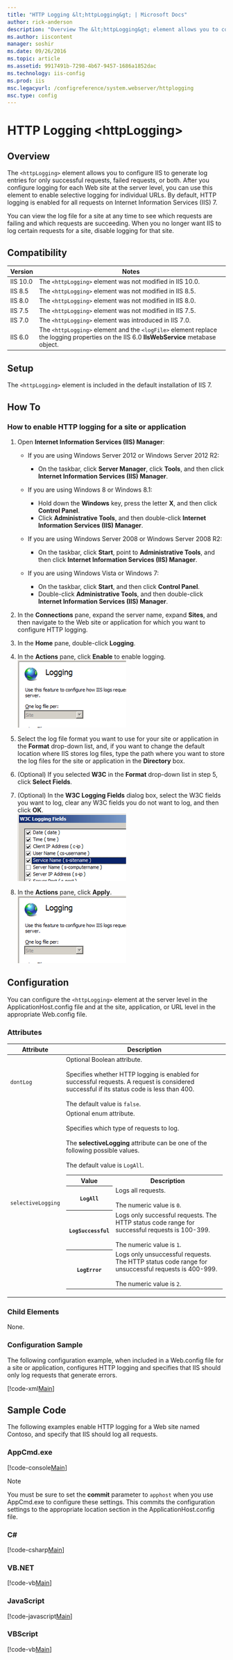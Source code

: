 ```yaml
---
title: "HTTP Logging &lt;httpLogging&gt; | Microsoft Docs"
author: rick-anderson
description: "Overview The &lt;httpLogging&gt; element allows you to configure IIS to generate log entries for only successful requests, failed requests, or both. After yo..."
ms.author: iiscontent
manager: soshir
ms.date: 09/26/2016
ms.topic: article
ms.assetid: 9917491b-7298-4b67-9457-1686a1852dac
ms.technology: iis-config
ms.prod: iis
msc.legacyurl: /configreference/system.webserver/httplogging
msc.type: config
---
```

HTTP Logging &lt;httpLogging&gt;
====================
<a id="001"></a>
## Overview

The `<httpLogging>` element allows you to configure IIS to generate log entries for only successful requests, failed requests, or both. After you configure logging for each Web site at the server level, you can use this element to enable selective logging for individual URLs. By default, HTTP logging is enabled for all requests on Internet Information Services (IIS) 7.

You can view the log file for a site at any time to see which requests are failing and which requests are succeeding. When you no longer want IIS to log certain requests for a site, disable logging for that site.

<a id="002"></a>
## Compatibility

| Version | Notes |
| --- | --- |
| IIS 10.0 | The `<httpLogging>` element was not modified in IIS 10.0. |
| IIS 8.5 | The `<httpLogging>` element was not modified in IIS 8.5. |
| IIS 8.0 | The `<httpLogging>` element was not modified in IIS 8.0. |
| IIS 7.5 | The `<httpLogging>` element was not modified in IIS 7.5. |
| IIS 7.0 | The `<httpLogging>` element was introduced in IIS 7.0. |
| IIS 6.0 | The `<httpLogging>` element and the `<logFile>` element replace the logging properties on the IIS 6.0 **IIsWebService** metabase object. |

<a id="003"></a>
## Setup

The `<httpLogging>` element is included in the default installation of IIS 7.

<a id="004"></a>
## How To

### How to enable HTTP logging for a site or application

1. Open **Internet Information Services (IIS) Manager**: 

    - If you are using Windows Server 2012 or Windows Server 2012 R2: 

        - On the taskbar, click **Server Manager**, click **Tools**, and then click **Internet Information Services (IIS) Manager**.
    - If you are using Windows 8 or Windows 8.1: 

        - Hold down the **Windows** key, press the letter **X**, and then click **Control Panel**.
        - Click **Administrative Tools**, and then double-click **Internet Information Services (IIS) Manager**.
    - If you are using Windows Server 2008 or Windows Server 2008 R2: 

        - On the taskbar, click **Start**, point to **Administrative Tools**, and then click **Internet Information Services (IIS) Manager**.
    - If you are using Windows Vista or Windows 7: 

        - On the taskbar, click **Start**, and then click **Control Panel**.
        - Double-click **Administrative Tools**, and then double-click **Internet Information Services (IIS) Manager**.
2. In the **Connections** pane, expand the server name, expand **Sites**, and then navigate to the Web site or application for which you want to configure HTTP logging.
3. In the **Home** pane, double-click **Logging**.
4. In the **Actions** pane, click **Enable** to enable logging.  
    [![](httpLogging/_static/image2.png)](httpLogging/_static/image1.png)
5. Select the log file format you want to use for your site or application in the **Format** drop-down list, and, if you want to change the default location where IIS stores log files, type the path where you want to store the log files for the site or application in the **Directory** box.
6. (Optional) If you selected **W3C** in the **Format** drop-down list in step 5, click **Select Fields**.
7. (Optional) In the **W3C Logging Fields** dialog box, select the W3C fields you want to log, clear any W3C fields you do not want to log, and then click **OK**.  
    [![](httpLogging/_static/image4.png)](httpLogging/_static/image3.png)
8. In the **Actions** pane, click **Apply**.  
    [![](httpLogging/_static/image6.png)](httpLogging/_static/image5.png)

<a id="005"></a>
## Configuration

You can configure the `<httpLogging>` element at the server level in the ApplicationHost.config file and at the site, application, or URL level in the appropriate Web.config file.

### Attributes

| Attribute | Description |
| --- | --- |
| `dontLog` | Optional Boolean attribute.<br><br>Specifies whether HTTP logging is enabled for successful requests. A request is considered successful if its status code is less than 400.<br><br>The default value is `false`. |
| `selectiveLogging` | Optional enum attribute.<br><br>Specifies which type of requests to log.<br><br>The **selectiveLogging** attribute can be one of the following possible values. <br><br>The default value is `LogAll`. <table> <tbody> <tr> <th>Value</th> <th>Description</th></tr> <tr> <th><code>LogAll</code></th> <td>Logs all requests.<br><br>The numeric value is <code>0</code>.</td></tr> <tr> <th><code>LogSuccessful</code></th> <td>Logs only successful requests. The HTTP status code range for successful requests is 100-399.<br><br>The numeric value is <code>1</code>.</td></tr> <tr> <th><code>LogError</code></th> <td>Logs only unsuccessful requests. The HTTP status code range for unsuccessful requests is 400-999.<br><br>The numeric value is <code>2</code>.</td></tr></tbody></table> |

### Child Elements

None.

### Configuration Sample

The following configuration example, when included in a Web.config file for a site or application, configures HTTP logging and specifies that IIS should only log requests that generate errors.

[!code-xml[Main](httpLogging/samples/sample1.xml)]

<a id="006"></a>
## Sample Code

The following examples enable HTTP logging for a Web site named Contoso, and specify that IIS should log all requests.

### AppCmd.exe

[!code-console[Main](httpLogging/samples/sample2.cmd)]

> [!NOTE]
> You must be sure to set the **commit** parameter to `apphost` when you use AppCmd.exe to configure these settings. This commits the configuration settings to the appropriate location section in the ApplicationHost.config file.

### C#

[!code-csharp[Main](httpLogging/samples/sample3.cs)]

### VB.NET

[!code-vb[Main](httpLogging/samples/sample4.vb)]

### JavaScript

[!code-javascript[Main](httpLogging/samples/sample5.js)]

### VBScript

[!code-vb[Main](httpLogging/samples/sample6.vb)]